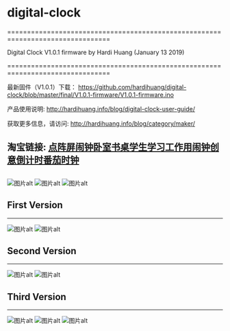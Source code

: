 # digital-clock 


================================================================================
 
  Digital Clock V1.0.1 firmware
  by Hardi Huang  (January 13 2019)

================================================================================

最新固件（V1.0.1）下载： https://github.com/hardihuang/digital-clock/blob/master/final/V1.0.1-firmware/V1.0.1-firmware.ino

产品使用说明: http://hardihuang.info/blog/digital-clock-user-guide/

获取更多信息，请访问: http://hardihuang.info/blog/category/maker/


## 淘宝链接:  [点阵屏闹钟卧室书桌学生学习工作用闹钟创意倒计时番茄时钟](https://item.taobao.com/item.htm?spm=a1z09.2.0.0.229b2e8dtlRdKD&id=583316993089&_u=dc8ls7uf21e)


## 

![图片alt](https://github.com/hardihuang/digital-clock/blob/master/asset/IMG_7437.jpg?raw=true)
![图片alt](https://github.com/hardihuang/digital-clock/blob/master/asset/IMG_7451.jpg?raw=true)
![图片alt](https://github.com/hardihuang/digital-clock/blob/master/asset/IMG_7403.jpg?raw=true)


## First Version
---
![图片alt](https://github.com/hardihuang/digital-clock/blob/master/asset/IMG_6627.jpg?raw=true)
![图片alt](https://github.com/hardihuang/digital-clock/blob/master/asset/IMG_6631.jpg?raw=true)

## Second Version
---
![图片alt](https://github.com/hardihuang/digital-clock/blob/master/asset/IMG_6766.JPG?raw=true)
![图片alt](https://github.com/hardihuang/digital-clock/blob/master/asset/IMG_6748.JPG?raw=true)

## Third Version
---
![图片alt](https://github.com/hardihuang/digital-clock/blob/master/asset/微信图片_20181111131518.jpg?raw=true)
![图片alt](https://github.com/hardihuang/digital-clock/blob/master/asset/微信图片_20181111131534.jpg?raw=true)
![图片alt](https://github.com/hardihuang/digital-clock/blob/master/asset/IMG_7071.jpg?raw=true)
